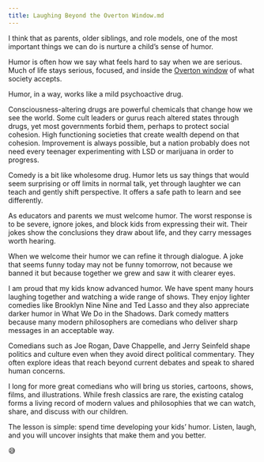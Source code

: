 ```yaml
---
title: Laughing Beyond the Overton Window.md
---
```


I think that as parents, older siblings, and role models, one of the most important things we can do is nurture a child’s sense of humor.

Humor is often how we say what feels hard to say when we are serious. Much of life stays serious, focused, and inside the [Overton window](https://en.wikipedia.org/wiki/Overton_window) of what society accepts.

Humor, in a way, works like a mild psychoactive drug.

Consciousness-altering drugs are powerful chemicals that change how we see the world. Some cult leaders or gurus reach altered states through drugs, yet most governments forbid them, perhaps to protect social cohesion. High functioning societies that create wealth depend on that cohesion. Improvement is always possible, but a nation probably does not need every teenager experimenting with LSD or marijuana in order to progress.

Comedy is a bit like wholesome drug. Humor lets us say things that would seem surprising or off limits in normal talk, yet through laughter we can teach and gently shift perspective. It offers a safe path to learn and see differently.

As educators and parents we must welcome humor. The worst response is to be severe, ignore jokes, and block kids from expressing their wit. Their jokes show the conclusions they draw about life, and they carry messages worth hearing.

When we welcome their humor we can refine it through dialogue. A joke that seems funny today may not be funny tomorrow, not because we banned it but because together we grew and saw it with clearer eyes.

I am proud that my kids know advanced humor. We have spent many hours laughing together and watching a wide range of shows. They enjoy lighter comedies like Brooklyn Nine Nine and Ted Lasso and they also appreciate darker humor in What We Do in the Shadows. Dark comedy matters because many modern philosophers are comedians who deliver sharp messages in an acceptable way.

Comedians such as Joe Rogan, Dave Chappelle, and Jerry Seinfeld shape politics and culture even when they avoid direct political commentary. They often explore ideas that reach beyond current debates and speak to shared human concerns.

I long for more great comedians who will bring us stories, cartoons, shows, films, and illustrations. While fresh classics are rare, the existing catalog forms a living record of modern values and philosophies that we can watch, share, and discuss with our children.

The lesson is simple: spend time developing your kids’ humor. Listen, laugh, and you will uncover insights that make them and you better.

😅